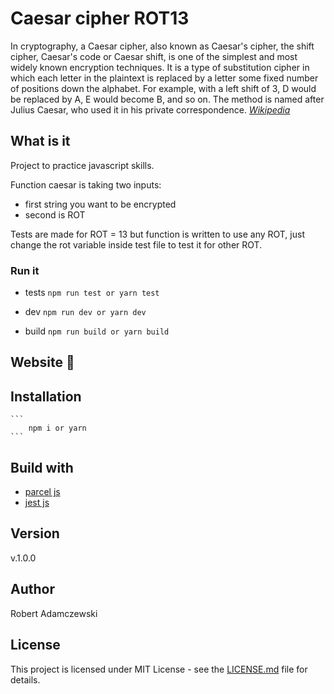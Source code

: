 # Caesar cipher ROT13

In cryptography, a Caesar cipher, also known as Caesar's cipher, the shift cipher, Caesar's code or Caesar shift, is one of the simplest and most widely known encryption techniques. It is a type of substitution cipher in which each letter in the plaintext is replaced by a letter some fixed number of positions down the alphabet. For example, with a left shift of 3, D would be replaced by A, E would become B, and so on. The method is named after Julius Caesar, who used it in his private correspondence.
_[Wikipedia](https://en.wikipedia.org/wiki/Caesar_cipher)_

## What is it

Project to practice javascript skills.

Function caesar is taking two inputs:

* first string you want to be encrypted
* second is ROT

Tests are made for ROT = 13 but function is written to use any ROT, just change the rot variable inside test file to test it for other ROT.

### Run it

* tests
```npm run test or yarn test```

* dev
```npm run dev or yarn dev```

* build
```npm run build or yarn build```

## Website 🚀

## Installation

    ```
        npm i or yarn
    ```

## Build with

* [parcel js](https://parceljs.org/)
* [jest js](https://jestjs.io/)

## Version

v.1.0.0

## Author

Robert Adamczewski

## License

This project is licensed under MIT License - see the [LICENSE.md](./LICENSE.md) file for details.
